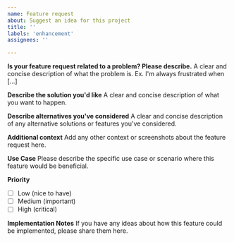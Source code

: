 ```yaml
---
name: Feature request
about: Suggest an idea for this project
title: ''
labels: 'enhancement'
assignees: ''

---
```


**Is your feature request related to a problem? Please describe.**
A clear and concise description of what the problem is. Ex. I'm always frustrated when [...]

**Describe the solution you'd like**
A clear and concise description of what you want to happen.

**Describe alternatives you've considered**
A clear and concise description of any alternative solutions or features you've considered.

**Additional context**
Add any other context or screenshots about the feature request here.

**Use Case**
Please describe the specific use case or scenario where this feature would be beneficial.

**Priority**
- [ ] Low (nice to have)
- [ ] Medium (important)
- [ ] High (critical)

**Implementation Notes**
If you have any ideas about how this feature could be implemented, please share them here. 